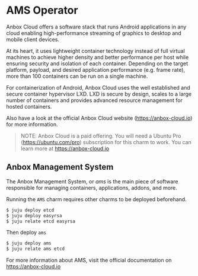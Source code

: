 # AMS Operator

Anbox Cloud offers a software stack that runs Android applications in any cloud enabling high-performance
streaming of graphics to desktop and mobile client devices.

At its heart, it uses lightweight container technology instead of full virtual machines to achieve higher
density and better performance per host while ensuring security and isolation of each container. Depending
on the target platform, payload, and desired application performance (e.g. frame rate), more than
100 containers can be run on a single machine.

For containerization of Android, Anbox Cloud uses the well established and secure container hypervisor
LXD. LXD is secure by design, scales to a large number of containers and provides advanced resource
management for hosted containers.

Also have a look at the official Anbox Cloud website (https://anbox-cloud.io) for more information.

> NOTE: Anbox Cloud is a paid offering. You will need a Ubuntu Pro (https://ubuntu.com/pro) subscription
> for this charm to work. You can learn more at https://anbox-cloud.io

## Anbox Management System

The Anbox Management System, or *ams* is the main piece of software responsible for managing containers,
applications, addons, and more.

Running the `AMS` charm requires other charms to be deployed beforehand.

```sh
$ juju deploy etcd
$ juju deploy easyrsa
$ juju relate etcd easyrsa
```

Then deploy `ams`

```sh
$ juju deploy ams
$ juju relate ams etcd
```

For more information about AMS, visit the official documentation on https://anbox-cloud.io

